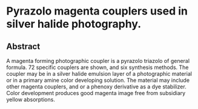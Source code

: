 # Pyrazolo magenta couplers used in silver halide photography.

## Abstract
A magenta forming photographic coupler is a pyrazolo triazolo of general formula. 72 specific couplers are shown, and six synthesis methods. The coupler may be in a silver halide emulsion layer of a photographic material or in a primary amine color developing solution. The material may include other magenta couplers, and or a phenoxy derivative as a dye stabilizer. Color development produces good magenta image free from subsidiary yellow absorptions.